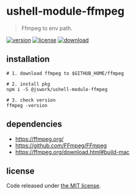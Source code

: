 # ushell-module-ffmpeg
> Ffmpeg to env path.

[![version][version-image]][version-url]
[![license][license-image]][license-url]
[![download][download-image]][download-url]

## installation
```shell
# 1. download ffmpeg to $GITHUB_HOME/ffmpeg

# 2. install pkg
npm i -S @jswork/ushell-module-ffmpeg

# 3. check version
ffmpeg -version
```

## dependencies
- https://ffmpeg.org/
- https://github.com/FFmpeg/FFmpeg
- https://ffmpeg.org/download.html#build-mac

## license
Code released under [the MIT license](https://github.com/afeiship/ushell-module-ffmpeg/blob/master/LICENSE.txt).

[version-image]: https://img.shields.io/npm/v/@feizheng/ushell-module-ffmpeg
[version-url]: https://npmjs.org/package/@feizheng/ushell-module-ffmpeg

[license-image]: https://img.shields.io/npm/l/@feizheng/ushell-module-ffmpeg
[license-url]: https://github.com/afeiship/ushell-module-ffmpeg/blob/master/LICENSE.txt

[download-image]: https://img.shields.io/npm/dm/@feizheng/ushell-module-ffmpeg
[download-url]: https://www.npmjs.com/package/@feizheng/ushell-module-ffmpeg
